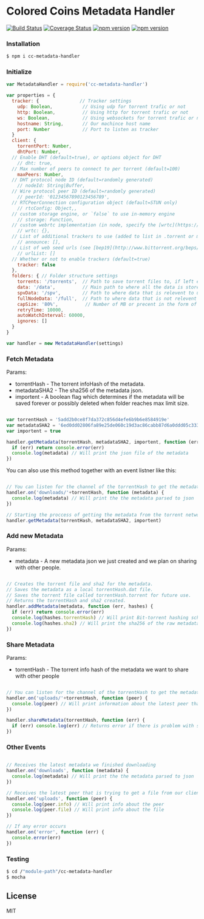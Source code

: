 # Colored Coins Metadata Handler
[![Build Status](https://travis-ci.org/Colored-Coins/Metadata-Handler.svg?branch=master)](https://travis-ci.org/Colored-Coins/Metadata-Handler) [![Coverage Status](https://coveralls.io/repos/Colored-Coins/Metadata-Handler/badge.svg?branch=master)](https://coveralls.io/r/Colored-Coins/Metadata-Handler?branch=master) [![npm version](https://badge.fury.io/js/cc-metadata-handler.svg)](http://badge.fury.io/js/cc-metadata-handler) [![npm version](http://slack.coloredcoins.org/badge.svg)](http://slack.coloredcoins.org)

### Installation

```sh
$ npm i cc-metadata-handler
```


### Initialize

```js
var MetadataHandler = require('cc-metadata-handler')

var properties = {
  tracker: {               // Tracker settings
    udp: Boolean,           // Using udp for torrent trafic or not
    http: Boolean,          // Using http for torrent trafic or not
    ws: Boolean,            // Using websockets for torrent trafic or not
    hostname: String,       // Our machince host name
    port: Number            // Port to listen as tracker
  }
  client: {
    torrentPort: Number,
    dhtPort: Number,
  // Enable DHT (default=true), or options object for DHT
    // dht: true,
  // Max number of peers to connect to per torrent (default=100)
    maxPeers: Number,
  // DHT protocol node ID (default=randomly generated)
    // nodeId: String|Buffer,
  // Wire protocol peer ID (default=randomly generated)
    // peerId: '01234567890123456789',
  // RTCPeerConnection configuration object (default=STUN only)
    // rtcConfig: Object,,
  // custom storage engine, or `false` to use in-memory engine
    // storage: Function,
  // custom webrtc implementation (in node, specify the [wrtc](https://www.npmjs.com/package/wrtc) package)
    // wrtc: {},
  // List of additional trackers to use (added to list in .torrent or magnet uri)
    // announce: [],
  // List of web seed urls (see [bep19](http://www.bittorrent.org/beps/bep_0019.html))
    // urlList: []
  // Whether or not to enable trackers (default=true)
    tracker: false
  },
  folders: { // Folder structure settings
    torrents: '/torrents',  // Path to save torrent files to, if left empty, all the torrent references will be saved in memory and will be lost on restart
    data: '/data',          // Main path to where all the data is stored
    spvData: '/spv',        // Path to where data that is relevent to us is stored relative to the main path
    fullNodeData: '/full',  // Path to where data that is not relevent to us is stored relative to the main path
    capSize: '80%',          // Number of MB or precent in the form of 12%
    retryTime: 10000,
    autoWatchInterval: 60000,
    ignores: []
  }
}

var handler = new MetadataHandler(settings)
```

### Fetch Metadata

Params:
  - torrentHash - The torrent infoHash of the metadata.
  - metadataSHA2 - The sha256 of the metadata json.
  - importent - A boolean flag which determines if the metadata will be saved forever or possibly deleted when folder reaches max limit size.

```js

var torrentHash = '5add2b0ce8f7da372c856d4efe6b9b6e8584919e'
var metadataSHA2 = '6ed0dd02806fa89e25de060c19d3ac86cabb87d6a0ddd05c333b84f4'
var importent = true

handler.getMetadata(torrentHash, metadataSHA2, importent, function (err, metadata) {
  if (err) return console.error(err)
  console.log(metadata) // Will print the json file of the metadata
})

```

You can also use this method together with an event listner like this:

```js

// You can listen for the channel of the torrentHash to get the metadata
handler.on('downloads/'+torrentHash, function (metadata) {
  console.log(metadata) // Will print the the metadata parsed to json
})

// Starting the proccess of getting the metadata from the torrent network.
handler.getMetadata(torrentHash, metadataSHA2, importent)

```

### Add new Metadata

Params:
  - metadata - A new metadata json we just created and we plan on sharing with other people.

```js

// Creates the torrent file and sha2 for the metadata.
// Saves the metadata as a local torrentHash.dat file.
// Saves the torrent file called torrentHash.torrent for future use.
// Returns the torrentHash and sha2 created.
handler.addMetadata(metadata, function (err, hashes) {
  if (err) return console.error(err)
  console.log(hashes.torrentHash) // Will print Bit-torrent hashing scheme using sha1 as the hashing algorithem
  console.log(hashes.sha2) // Will print the sha256 of the raw metadata file
})

```

### Share Metadata

Params:
  - torrentHash - The torrent info hash of the metadata we want to share with other people

```js

// You can listen for the channel of the torrentHash to get the metadata
handler.on('uploads/'+torrentHash, function (peer) {
  console.log(peer) // Will print information about the latest peer that is trying to download the metadata from your client
})

handler.shareMetadata(torrentHash, function (err) {
  if (err) console.log(err) // Returns error if there is problem with sharing the file
})

```

### Other Events

```js

// Receives the latest metadata we finished downloading
handler.on('downloads', function (metadata) {
  console.log(metadata) // Will print the the metadata parsed to json
})

// Receives the latest peer that is trying to get a file from our client and the file it's trying to get
handler.on('uploads', function (peer) {
  console.log(peer.info) // Will print info about the peer
  console.log(peer.file) // Will print info about the file
})

// If any error occurs
handler.on('error', function (err) {
  console.error(err)
})

```

### Testing

```sh
$ cd /"module-path"/cc-metadata-handler
$ mocha
```


License
----

MIT